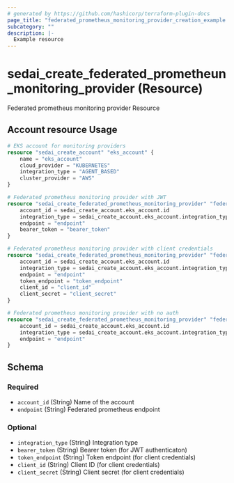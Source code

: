 ```yaml
---
# generated by https://github.com/hashicorp/terraform-plugin-docs
page_title: "federated_prometheus_monitoring_provider_creation_example Resource - sedai"
subcategory: ""
description: |-
  Example resource
---
```


# sedai_create_federated_prometheun_monitoring_provider (Resource)

Federated prometheus monitoring provider Resource

## Account resource Usage

```terraform
# EKS account for monitoring providers
resource "sedai_create_account" "eks_account" {
    name = "eks_account"
    cloud_provider = "KUBERNETES"
    integration_type = "AGENT_BASED"
    cluster_provider = "AWS"
}

# Federated prometheus monitoring provider with JWT
resource "sedai_create_federated_prometheus_monitoring_provider" "federate_prometheus_monitoring_provider_jwt" {
    account_id = sedai_create_account.eks_account.id
    integration_type = sedai_create_account.eks_account.integration_type
    endpoint = "endpoint"
    bearer_token = "bearer_token"
}

# Federated prometheus monitoring provider with client credentials
resource "sedai_create_federated_prometheus_monitoring_provider" "federate_prometheus_monitoring_provider_client_creds" {
    account_id = sedai_create_account.eks_account.id
    integration_type = sedai_create_account.eks_account.integration_type
    endpoint = "endpoint"
    token_endpoint = "token_endpoint"
    client_id = "client_id"
    client_secret = "client_secret"
}

# Federated prometheus monitoring provider with no auth
resource "sedai_create_federated_prometheus_monitoring_provider" "federate_prometheus_monitoring_provider_no_auth" {
    account_id = sedai_create_account.eks_account.id
    integration_type = sedai_create_account.eks_account.integration_type
    endpoint = "endpoint"
}
```

<!-- schema generated by tfplugindocs -->
## Schema

### Required

- `account_id` (String) Name of the account
- `endpoint` (String) Federated prometheus endpoint

### Optional

- `integration_type` (String) Integration type
- `bearer_token` (String) Bearer token (for JWT authenticaton)
- `token_endpoint` (String) Token endpoint (for client credentials)
- `client_id` (String) Client ID (for client credentials)
- `client_secret` (String) Client secret (for client credentials)
